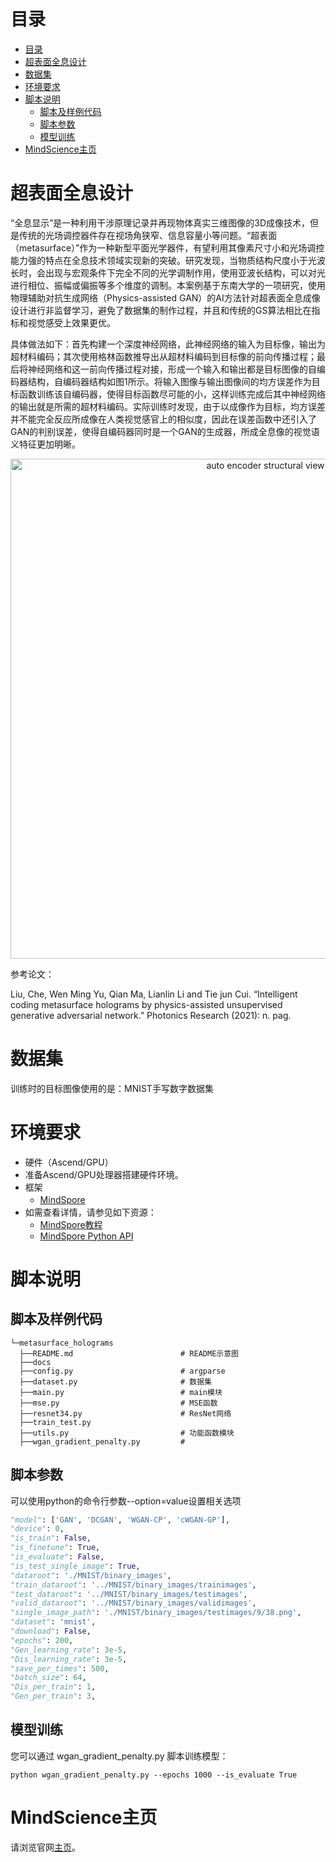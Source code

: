 # 目录

- [目录](#目录)
- [超表面全息设计](#超表面全息设计)
- [数据集](#数据集)
- [环境要求](#环境要求)
- [脚本说明](#脚本说明)
    - [脚本及样例代码](#脚本及样例代码)
    - [脚本参数](#脚本参数)
    - [模型训练](#模型训练)
- [MindScience主页](#mindscience主页)

# 超表面全息设计

“全息显示”是一种利用干涉原理记录并再现物体真实三维图像的3D成像技术，但是传统的光场调控器件存在视场角狭窄、信息容量小等问题。“超表面（metasurface）”作为一种新型平面光学器件，有望利用其像素尺寸小和光场调控能力强的特点在全息技术领域实现新的突破。研究发现，当物质结构尺度小于光波长时，会出现与宏观条件下完全不同的光学调制作用，使用亚波长结构，可以对光进行相位、振幅或偏振等多个维度的调制。本案例基于东南大学的一项研究，使用物理辅助对抗生成网络（Physics-assisted GAN）的AI方法针对超表面全息成像设计进行非监督学习，避免了数据集的制作过程，并且和传统的GS算法相比在指标和视觉感受上效果更优。

具体做法如下：首先构建一个深度神经网络，此神经网络的输入为目标像，输出为超材料编码；其次使用格林函数推导出从超材料编码到目标像的前向传播过程；最后将神经网络和这一前向传播过程对接，形成一个输入和输出都是目标图像的自编码器结构，自编码器结构如图1所示。将输入图像与输出图像间的均方误差作为目标函数训练该自编码器，使得目标函数尽可能的小，这样训练完成后其中神经网络的输出就是所需的超材料编码。实际训练时发现，由于以成像作为目标，均方误差并不能完全反应所成像在人类视觉感官上的相似度，因此在误差函数中还引入了GAN的判别误差，使得自编码器同时是一个GAN的生成器，所成全息像的视觉语义特征更加明晰。

<div  align="center">
<img src="./docs/autoencoder.jpg" width = "800" alt="auto encoder structural view" align=center />
</div>

参考论文：

Liu, Che, Wen Ming Yu, Qian Ma, Lianlin Li and Tie jun Cui. “Intelligent coding metasurface holograms by physics-assisted unsupervised generative adversarial network.” Photonics Research (2021): n. pag.

# 数据集

训练时的目标图像使用的是：MNIST手写数字数据集

# 环境要求

- 硬件（Ascend/GPU）
- 准备Ascend/GPU处理器搭建硬件环境。
- 框架
    - [MindSpore](https://www.mindspore.cn/install)　　
- 如需查看详情，请参见如下资源：
    - [MindSpore教程](https://www.mindspore.cn/tutorials/zh-CN/master/index.html)
    - [MindSpore Python API](https://www.mindspore.cn/docs/zh-CN/master/index.html)

# 脚本说明

## 脚本及样例代码

```path
└─metasurface_holograms
  ├──README.md                        # README示意图
  ├──docs
  ├──config.py                        # argparse
  ├──dataset.py                       # 数据集
  ├──main.py                          # main模块
  ├──mse.py                           # MSE函数
  ├──resnet34.py                      # ResNet网络
  ├──train_test.py
  ├──utils.py                         # 功能函数模块
  ├──wgan_gradient_penalty.py         #
```

## 脚本参数

可以使用python的命令行参数--option=value设置相关选项

```python
"model": ['GAN', 'DCGAN', 'WGAN-CP', 'cWGAN-GP'],                      # 模型名称, 默认值: 'cWGAN-GP'
"device": 0,                                                           # 设备编号
"is_train": False,                                                     # 是否训练
"is_finetune": True,                                                   # 是否微调
"is_evaluate": False,                                                  # 是否使用来自test_dataroot的图片做测试
"is_test_single_image": True,                                          # 是否使用来自single_image_path的单图片做测试
"dataroot": './MNIST/binary_images',                                   # dataroot路径
"train_dataroot": '../MNIST/binary_images/trainimages',                # train_dataroot路径
"test_dataroot": '../MNIST/binary_images/testimages',                  # test_dataroot路径
"valid_dataroot": '../MNIST/binary_images/validimages',                # valid_dataroot路径
"single_image_path": './MNIST/binary_images/testimages/9/38.png',      # single_image_path路径
"dataset": 'mnist',                                                    # 数据集名称
"download": False,                                                     # 是否download
"epochs": 200,                                                         # epoch数
"Gen_learning_rate": 3e-5,                                             # 生成器学习率
"Dis_learning_rate": 3e-5,                                             # 判别器学习率
"save_per_times": 500,                                                 # 每更新多少次存一次模型
"batch_size": 64,
"Dis_per_train": 1,                                                    # 每多少个iter训练一次判别器
"Gen_per_train": 3,                                                    # 每多少个iter训练一次生存器

```

## 模型训练

您可以通过 wgan_gradient_penalty.py 脚本训练模型：

```shell
python wgan_gradient_penalty.py --epochs 1000 --is_evaluate True
```

# MindScience主页

请浏览官网[主页](https://gitee.com/mindspore/mindscience)。

